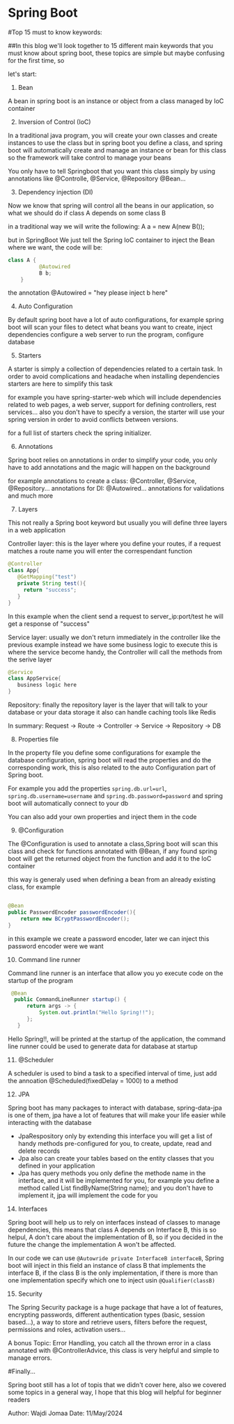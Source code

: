 # Spring Boot

#Top 15  must to know keywords:

##In this blog we'll look together to 15 different main keywords that you must know about spring boot, these topics are simple but maybe confusing for the first time, so

let's start:

1. Bean

A bean in spring boot is an instance or object from a class managed by IoC container

2. Inversion of Control (IoC)

In a traditional java program, you will create your own classes and create instances to use the class
but in spring boot you define a class, and spring boot will automatically create and manage an instance or bean for this class
so the framework will take control to manage your beans

You only have to tell Springboot that you want this class simply by using annotations like @Controlle, @Service, @Repository @Bean...


3. Dependency injection (DI)

Now we know that spring will control all the beans in our application, so what we should do if class A depends on some class B

in a traditional way we will write the following:
A a = new A(new B());

but in SpringBoot We just tell the Spring IoC container to inject the Bean where we want, the code will be:

```java
class A {
    	  @Autowired
    	  B b;
    }
```

the annotation @Autowired = "hey please inject b here"


4. Auto Configuration 

By default spring boot have a lot of auto configurations, for example spring boot will scan your files to detect what beans you want to create,  inject dependencies
configure a web server to run the program, configure database

5. Starters

A starter is simply a collection of dependencies related to a certain task.
In order to avoid complications and headache when installing dependencies starters are here to simplify this task

for example you have spring-starter-web which will include dependencies related to web pages, a web server, support for defining controllers, rest services... 
also you don't have to specify a version, the starter will use your spring version in order to avoid conflicts between versions.

for a full list of starters check the spring initializer.


6. Annotations 

Spring boot relies on annotations in order to simplify your code, you only have to add annotations and the magic will happen on the background

for example annotations to create a class:
@Controller, @Service, @Repository...
annotations for DI: @Autowired...
annotations for validations and much more


7.  Layers

This not really a Spring boot keyword but usually you will define three layers in a web application 

Controller layer: this is the layer where you define your routes, if a request matches a route name you will enter the correspendant  function

``` java
@Controller
class App{
   @GetMapping("test")
   private String test(){
     return "success";
   }
}
```
In this example when the client send a request to server_ip:port/test he will get a response of "success"


Service layer: usually we don't return immediately in the controller like the previous example instead we have some business logic to execute this is where the service become handy, the Controller will call the methods from the serive layer

```java
@Service
class AppService{
   business logic here
}
```

Repository: finally the repository layer is the layer that will talk to your database or your data storage it also can handle caching tools like Redis


In summary: Request -> Route -> Controller -> Service -> Repository -> DB


8. Properties file

In the property file you define some configurations for example the database configuration, spring boot will read the properties and do the corresponding work, this is also related to the auto Configuration part of Spring boot.

For example you add the properties `spring.db.url=url`, `spring.db.username=username` and `spring.db.password=password` and spring boot will automatically connect to your db 

You can also add your own properties and inject them in the code 

9. @Configuration

The @Configuration is used to annotate a class,Spring boot will scan this class and check for functions annotated with @Bean, if any found spring boot will
get the returned object from the function and add it to the IoC container

this way is generaly used when defining a bean from an already existing class, for example

```java

@Bean
public PasswordEncoder passwordEncoder(){
    return new BCryptPasswordEncoder();
}
```

in this example we create a password encoder, later we can inject this password encoder were we want


10. Command line runner

Command line runner is an interface that allow you yo execute code on the startup of the program

```java 
 @Bean
  public CommandLineRunner startup() {
      return args -> {
          System.out.println("Hello Spring!!");
      };
   }
```

Hello Spring!!, will be printed at the startup of the application, the command line runner could be used to generate data for database at startup


11.  @Scheduler

A scheduler is used to bind a task to a specified interval of time, just add the annoation @Scheduled(fixedDelay = 1000) to a method

12. JPA

Spring boot has many packages to interact with database, spring-data-jpa is one of them, jpa have a lot of features that will make your life easier while
interacting with the database

  - JpaRespository only by extending this interface you will get a list of handy methods pre-configured for you, to create, update, read and delete records
  - Jpa also can create your tables based on the entity classes that you defined in your application
  - Jpa has query methods you only define the methode name in the interface, and it will be implemented for you, for example you define a method called
    List<Student> findByName(String name); and you don't have to implement it, jpa will implement the code for you

14. Interfaces 

Spring boot will help us to rely on interfaces instead of classes to manage dependencies, this means that class A depends on Interface B,
this is so helpul, A don't care about the implementation of B, so if you decided in the future the change the implementation A won't be affected.

In our code we can use `@Autowride private InterfaceB interfaceB`, Spring boot will inject in this field an instance of class B that implements the interface
B, if the class B is the only implementation, if there is more than one implementation specify which one to inject usin `@Qualifier(classB)`


15. Security

The Spring Security package is a huge package that have a lot of features, encrypting passwords, different authentication types (basic, session based...), a way to
store and retrieve users, filters before the request, permissions and roles, activation users...


A bonus Topic: Error Handling, you catch all the thrown error in a class annotated with @ControllerAdvice, this class is very helpful and simple to manage errors.


#Finally...

Spring boot still has a lot of topis that we didn't cover here, also we covered some topics in a general way, I hope that this blog will helpful for beginner readers


Author: Wajdi Jomaa
Date: 11/May/2024
